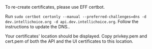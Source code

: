To re-create certificates, please use EFF certbot.

Run `sudo certbot certonly --manual --preferred-challenges=dns -d dev.intellichoice.org -d api.dev.intellichoice.org`. Follow the instructions to update the DNS..

Your certificates' location should be displayed. Copy privkey.pem and cert.pem of both the API and the UI certificates to this location.

